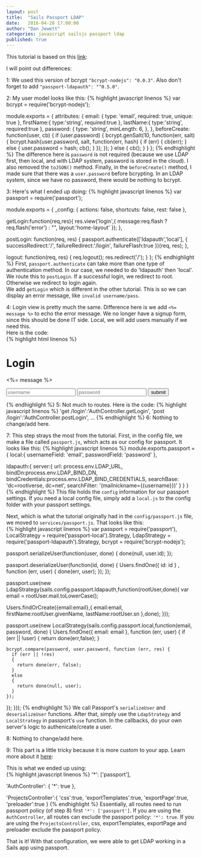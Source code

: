 ```yaml
---
layout: post
title:  "Sails Passport LDAP"
date:   2016-04-28 17:00:00
author: "Dan Jewett"
categories: javascript sailsjs passport ldap
published: true
---
```

This tutorial is based on this [link][link1]:

I will point out differences:

1: We used this version of bcrypt `"bcrypt-nodejs": "0.0.3"`.  Also don't forget to add `"passport-ldapauth": "^0.5.0"`.

2: My user model looks like this:
{% highlight javascript linenos %}
var bcrypt = require('bcrypt-nodejs');

module.exports = {
  attributes: {
    email: {
      type: 'email',
      required: true,
      unique: true
    },
    firstName:{
      type:'string',
      required:true
    },
    lastName:{
      type:'string',
      required:true
    },
    password: {
      type: 'string',
      minLength: 6,
    },
  },
  beforeCreate: function(user, cb) {
    if (user.password)
    {
      bcrypt.genSalt(10, function(err, salt) {
        bcrypt.hash(user.password, salt, function(err, hash) {
          if (err) {
            cb(err);
          } else {
            user.password = hash;
            cb();
          }
        });
      });
    }
    else
    {
      cb();
    }
  }
};
{% endhighlight %}
The difference here is `password` is not required (because we use LDAP first, then local, and with LDAP system, password is stored in the cloud).  I also removed the `toJSON()` method.  Finally, in the `beforeCreate()` method, I made sure that there was a `user.password` before bcrypting.  In an LDAP system, since we have no password, there would be nothing to bcrypt.  

3: Here's what I ended up doing:
{% highlight javascript linenos %}
var passport = require('passport');

module.exports = {
  _config: {
    actions: false,
    shortcuts: false,
    rest: false
  },
  
  getLogin:function(req,res){
    res.view('login',{
      message:req.flash ? req.flash('error') : "",
      layout:'home-layout'
    });
  },

  postLogin: function(req, res) {
    passport.authenticate(['ldapauth','local'], {
      successRedirect:'/',
			failureRedirect:'/login',
			failureFlash:true
		})(req, res);
  },

  logout: function(req, res) {
    req.logout();
    res.redirect('/');
  }
};
{% endhighlight %}
First, `passport.authenticate` can take more than one type of authentication method.  In our case, we needed to do 'ldapauth' then 'local'.  We route this to `postLogin`.  If a successful login, we redirect to root.  Otherwise we redirect to login again.  
We add `getLogin` which is different in the other tutorial.  This is so we can display an error message, like `invalid username/pass`.  

4: Login view is pretty much the same.  Difference here is we add `<%= message %>` to echo the error message.  We no longer have a signup form, since this should be done IT side.  Local, we will add users manually if we need this.  
Here is the code:  
{% highlight html linenos %}
<h1>Login</h1>
<p><%= message %></p>
<form method="post" action="/login">
  <input type="input" name="username" placeholder="username">
  <input type="password" name="password" placeholder="password">
  <input type="submit" value="submit">
</form>
{% endhighlight %}
5: Not much to routes.  Here is the code: 
{% highlight javascript linenos %}
'get /login':'AuthController.getLogin',
'post /login':'AuthController.postLogin',
...
{% endhighlight %}
6: Nothing to change/add here.

7: This step strays the most from the tutorial.  First, in the config file, we make a file called `passport.js`, which acts as our config for passport.  It looks like this:
{% highlight javascript linenos %} 
module.exports.passport = {
  local:{
    usernameField: 'email',
    passwordField: 'password'
  },
  
  ldapauth:{
    server:{
      url: process.env.LDAP_URL,
      bindDn:process.env.LDAP_BIND_DN,
      bindCredentials:process.env.LDAP_BIND_CREDENTIALS,
      searchBase: 'dc=rootiverse, dc=net',
      searchFilter: '(mailnickname={{username}})'
    }
  }
}
{% endhighlight %}
This file holds the `config` information for our passport settings.  If you need a local config file, simply add a `local.js` to the config folder with your passport settings.  

Next, which is what the tutorial originally had in the `config/passport.js` file, we moved to `services/passport.js`.  That looks like this:  
{% highlight javascript linenos %}
var passport = require('passport'),
LocalStrategy = require('passport-local').Strategy,
LdapStrategy = require('passport-ldapauth').Strategy,
bcrypt = require('bcrypt-nodejs');

passport.serializeUser(function(user, done) {
  done(null, user.id);
});

passport.deserializeUser(function(id, done) {
  Users.findOne({ id: id } , function (err, user) {
    done(err, user);
  });
});

passport.use(new LdapStrategy(sails.config.passport.ldapauth,function(rootUser,done){
  var email = rootUser.mail.toLowerCase();

  Users.findOrCreate({email:email},{
    email:email,
    firstName:rootUser.givenName,
    lastName:rootUser.sn
  },done);
}));

passport.use(new LocalStrategy(sails.config.passport.local,function(email, password, done) {
  Users.findOne({ email: email }, function (err, user) {
    if (err || !user)
    { 
      return done(err,false);
    }

    bcrypt.compare(password, user.password, function (err, res) {
      if (err || !res)
      {
        return done(err, false);
      }
      else
      {
        return done(null, user);
      }
    });
  });
}));
{% endhighlight %}
We call Passport's `serializeUser` and `deserializeUser` functions.  After that, simply use the `LdapStrategy` and `LocalStrategy` in passport's `use` function.  In the callbacks, do your own server's logic to authenicate/create a user.  

8: Nothing to change/add here.  

9: This part is a little tricky because it is more custom to your app.  Learn more about it [here][link2]:

This is what we ended up using:  
{% highlight javascript linenos %}
'*': ['passport'],

'AuthController': {
  '*': true
},
 
'ProjectsController':{
  'css':true,
  'exportTemplates':true,
  'exportPage':true,
  'preloader':true
}
{% endhighlight %}
Essentially, all routes need to run passport policy (of step 8) first `'*': ['passport']`.  If you are using the `AuthController`, all routes can exclude the passport policy: `'*': true`.  If you are using the `ProjectsController`, css, exportTemplates, exportPage and preloader exclude the passport policy.

That is it!  With that configuration, we were able to get LDAP working in a Sails app using passport.

[link1]: http://www.iliketomatoes.com/implement-passport-js-authentication-with-sails-js-0-10-2/
[link2]: http://sailsjs.org/documentation/concepts/policies
